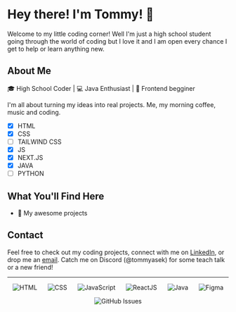 # Hey there! I'm Tommy! 🌟

Welcome to my little coding corner! 
Well I'm just a high school student going through the world of coding but I love it and I am open every chance I get to help or learn anything new.

## About Me

🎓 High School Coder | 💻 Java Enthusiast | 🎨 Frontend begginer

I'm all about turning my ideas into real projects. Me, my morning coffee, music and coding.

- [x] HTML
- [x] CSS
- [ ] TAILWIND CSS
- [x] JS
- [x] NEXT.JS
- [x] JAVA
- [ ] PYTHON

## What You'll Find Here

- 🚀 My awesome projects

## Contact

Feel free to check out my coding projects, connect with me on [LinkedIn](https://www.linkedin.com/in/tomáš-dvořáček-4a3383280/), or drop me an [email](mailto:dvoracek.tomas@outlook.com). Catch me on Discord (@tommyasek) for some teach talk or a new friend!

---
<p align="center">
  <img src="https://skillicons.dev/icons?i=html" alt="HTML" style="margin: 0 10px;" />
  <img src="https://skillicons.dev/icons?i=css" alt="CSS" style="margin: 0 10px;" />
  <img src="https://skillicons.dev/icons?i=js" alt="JavaScript" style="margin: 0 10px;" />
  <img src="https://skillicons.dev/icons?i=react" alt="ReactJS" style="margin: 0 10px;" />
  <img src="https://skillicons.dev/icons?i=java" alt="Java" style="margin: 0 10px;" />
  <img src="https://skillicons.dev/icons?i=figma" alt="Figma" style="margin: 0 10px;" />
</p>

<p align="center">
  <img src="https://github-readme-stats.vercel.app/api?username=tommys0&show_icons=true&hide_border=true" alt="GitHub Issues"> 
</p>

